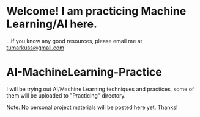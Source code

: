 # Welcome! I am practicing Machine Learning/AI here.
...if you know any good resources, please email me at tumarkuss@gmail.com

# AI-MachineLearning-Practice
I will be trying out AI/Machine Learning techniques and practices, some of them will be uploaded to "Practicing" directory.

Note: No personal project materials will be posted here yet. 
Thanks!

